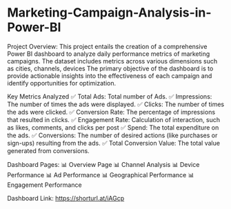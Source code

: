 # Marketing-Campaign-Analysis-in-Power-BI
Project Overview:
This project entails the creation of a comprehensive Power BI dashboard to analyze daily performance metrics of marketing campaigns. The dataset includes metrics across various dimensions such as cities, channels, devices The primary objective of the dashboard is to provide actionable insights into the effectiveness of each campaign and identify opportunities for optimization.
 
 Key Metrics Analyzed
 ✅ Total Ads: Total number of Ads.
 ✅ Impressions: The number of times the ads were displayed.
 ✅ Clicks: The number of times the ads were clicked.
 ✅ Conversion Rate: The percentage of impressions that resulted in clicks.
 ✅ Engagement Rate: Calculation of interaction, such as likes, comments, and clicks per post
 ✅ Spend: The total expenditure on the ads.
 ✅ Conversions: The number of desired actions (like purchases or sign-ups) resulting from the ads.
 ✅ Total Conversion Value: The total value generated from conversions.
 
 Dashboard Pages: 
 📊 Overview Page
 📊 Channel Analysis
 📊 Device Performance
 📊 Ad Performance
 📊 Geographical Performance
 📊 Engagement Performance

Dashboard Link: https://shorturl.at/iAGcp
